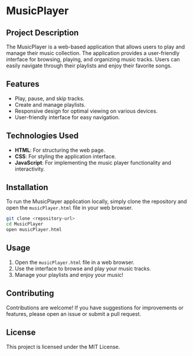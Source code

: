 # MusicPlayer

## Project Description

The MusicPlayer is a web-based application that allows users to play and manage their music collection. The application provides a user-friendly interface for browsing, playing, and organizing music tracks. Users can easily navigate through their playlists and enjoy their favorite songs.

## Features
- Play, pause, and skip tracks.
- Create and manage playlists.
- Responsive design for optimal viewing on various devices.
- User-friendly interface for easy navigation.

## Technologies Used
- **HTML**: For structuring the web page.
- **CSS**: For styling the application interface.
- **JavaScript**: For implementing the music player functionality and interactivity.

## Installation

To run the MusicPlayer application locally, simply clone the repository and open the `musicPlayer.html` file in your web browser.

```bash
git clone <repository-url>
cd MusicPlayer
open musicPlayer.html
```

## Usage

1. Open the `musicPlayer.html` file in a web browser.
2. Use the interface to browse and play your music tracks.
3. Manage your playlists and enjoy your music!

## Contributing

Contributions are welcome! If you have suggestions for improvements or features, please open an issue or submit a pull request.

## License

This project is licensed under the MIT License.
